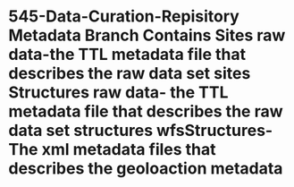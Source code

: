 # 545-Data-Curation-Repisitory  Metadata Branch Contains   Sites raw data-the TTL metadata file that describes the raw data set sites  Structures raw data- the TTL metadata file that describes the raw data set structures  wfsStructures- The xml metadata files that describes the geoloaction metadata
